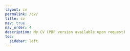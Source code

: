 ```yaml
---
layout: cv
permalink: /cv/
title: cv
nav: true
nav_order: 4
description: My CV (PDF version available upon request)
toc:
  sidebar: left
---
```

